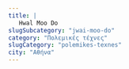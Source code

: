 ```yaml
---
title: |
   Hwal Moo Do
slugSubcategory: "jwai-moo-do"
category: "Πολεμικές τέχνες"
slugCategory: "polemikes-texnes"
city: "Αθήνα"
---
```


